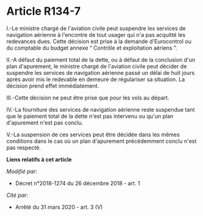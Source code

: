 # Article R134-7

I.-Le ministre chargé de l'aviation civile peut suspendre les services de navigation aérienne à l'encontre de tout usager qui
n'a pas acquitté les redevances dues. Cette décision est prise à la demande d'Eurocontrol ou du comptable du budget annexe “
Contrôle et exploitation aériens ”.

II.-A défaut du paiement total de la dette, ou à défaut de la conclusion d'un plan d'apurement, le ministre chargé de
l'aviation civile peut décider de suspendre les services de navigation aérienne passé un délai de huit jours après avoir mis
le redevable en demeure de régulariser sa situation. La décision prend effet immédiatement.

III.-Cette décision ne peut être prise que pour les vols au départ.

IV.-La fourniture des services de navigation aérienne reste suspendue tant que le paiement total de la dette n'est pas
intervenu ou qu'un plan d'apurement n'est pas conclu.

V.-La suspension de ces services peut être décidée dans les mêmes conditions dans le cas où un plan d'apurement précédemment
conclu n'est pas respecté.

**Liens relatifs à cet article**

_Modifié par_:

  - Décret n°2018-1274 du 26 décembre 2018 - art. 1

_Cité par_:

  - Arrêté du 31 mars 2020 - art. 3 (V)
